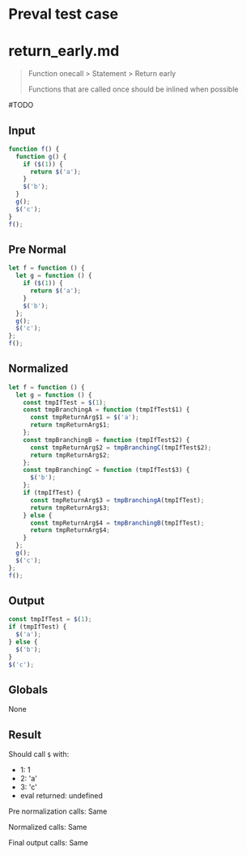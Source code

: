 # Preval test case

# return_early.md

> Function onecall > Statement > Return early
>
> Functions that are called once should be inlined when possible

#TODO

## Input

`````js filename=intro
function f() {
  function g() {
    if ($(1)) {
      return $('a');
    }
    $('b');
  }
  g();
  $('c');
}
f();
`````

## Pre Normal

`````js filename=intro
let f = function () {
  let g = function () {
    if ($(1)) {
      return $('a');
    }
    $('b');
  };
  g();
  $('c');
};
f();
`````

## Normalized

`````js filename=intro
let f = function () {
  let g = function () {
    const tmpIfTest = $(1);
    const tmpBranchingA = function (tmpIfTest$1) {
      const tmpReturnArg$1 = $('a');
      return tmpReturnArg$1;
    };
    const tmpBranchingB = function (tmpIfTest$2) {
      const tmpReturnArg$2 = tmpBranchingC(tmpIfTest$2);
      return tmpReturnArg$2;
    };
    const tmpBranchingC = function (tmpIfTest$3) {
      $('b');
    };
    if (tmpIfTest) {
      const tmpReturnArg$3 = tmpBranchingA(tmpIfTest);
      return tmpReturnArg$3;
    } else {
      const tmpReturnArg$4 = tmpBranchingB(tmpIfTest);
      return tmpReturnArg$4;
    }
  };
  g();
  $('c');
};
f();
`````

## Output

`````js filename=intro
const tmpIfTest = $(1);
if (tmpIfTest) {
  $('a');
} else {
  $('b');
}
$('c');
`````

## Globals

None

## Result

Should call `$` with:
 - 1: 1
 - 2: 'a'
 - 3: 'c'
 - eval returned: undefined

Pre normalization calls: Same

Normalized calls: Same

Final output calls: Same

